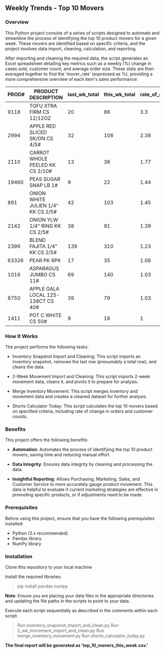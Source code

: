 <h2> Weekly Trends - Top 10 Movers </h2>

<h3>Overview</h3>

This Python project consists of a series of scripts designed to automate and streamline the process of identifying the top 10 product movers for a given week. These movers are identified based on specific criteria, 
and the project involves data import, cleaning, calculation, and reporting.

After importing and cleaning the required data, the script generates an Excel spreadsheet detailing key metrics such as a weekly (%) change in cases sold, customer count, and average order size. These stats are then averaged together to find the 'mover_rate' (expressed as %), providing a more comprehensive overview of each item's sales performance:

| PROD# | PRODUCT DESCRIPTION          | last_wk_total | this_wk_total | rate_of_change | cust_count_last_wk | cust_count_this_wk | cust_count_rate_of_change | avg_cs_per_cust_last_wk | avg_cs_per_cust_this_wk | avg_cust_rate_of_change | mover_rate |
|-------|------------------------------|---------------|----------------|----------------|--------------------|---------------------|---------------------------|-------------------------|--------------------------|------------------------|------------|
| 9118  | TOFU XTRA FIRM CS 12/12OZ    | 20            | 86             | 3.3            | 13                 | 39                  | 2                         | 1.54                    | 2.21                     | 0.43                   | 1.91       |
| 2994  | APPLE RED SLICED SK/ON CS 4/5# | 32            | 108            | 2.38           | 12                 | 26                  | 1.17                      | 2.67                    | 4.15                     | 0.56                   | 1.37       |
| 2110  | CARROT WHOLE PEELED KK CS 2/10# | 13            | 36             | 1.77           | 9                  | 21                  | 1.33                      | 1.44                    | 1.71                     | 0.19                   | 1.1        |
| 19460 | PEAS SUGAR SNAP LB 1#         | 9             | 22             | 1.44           | 6                  | 11                  | 0.83                      | 1.5                     | 2                        | 0.33                   | 0.87       |
| 891   | ONION WHITE JULIEN 1/4" KK CS 2/5# | 42            | 103            | 1.45           | 18                 | 25                  | 0.39                      | 2.33                    | 4.12                     | 0.77                   | 0.87       |
| 2142  | ONION YLW 1/4" RING KK CS 2/5# | 38            | 91             | 1.39           | 13                 | 18                  | 0.38                      | 2.92                    | 5.06                     | 0.73                   | 0.84       |
| 2396  | BLEND FAJITA 1/4" KK CS 2/5#   | 139           | 310            | 1.23           | 19                 | 23                  | 0.21                      | 7.32                    | 13.48                    | 0.84                   | 0.76       |
| 63326 | PEAR PK 6PK                    | 17            | 35             | 1.06           | 11                 | 19                  | 0.73                      | 1.55                    | 1.84                     | 0.19                   | 0.66       |
| 1016  | ASPARAGUS JUMBO CS 11#         | 69            | 140            | 1.03           | 51                 | 59                  | 0.16                      | 1.35                    | 2.37                     | 0.75                   | 0.65       |
| 8750  | APPLE GALA LOCAL 125-138CT CS 40# | 39            | 79             | 1.03           | 16                 | 28                  | 0.75                      | 2.44                    | 2.82                     | 0.16                   | 0.64       |
| 1411  | POT C WHITE CS 50#             | 9             | 18             | 1              | 7                  | 8                   | 0.14                      | 1.29                    | 2.25                     | 0.75                   | 0.63       |

<h3>How It Works</h3>

The project performs the following tasks:

- Inventory Snapshot Import and Cleaning: This script imports an inventory snapshot, removes the last row (presumably a total row), and cleans the data.

- 2-Week Movement Import and Cleaning: This script imports 2-week movement data, cleans it, and pivots it to prepare for analysis.

- Merge Inventory Movement: This script merges inventory and movement data and creates a cleaned dataset for further analysis.

- Shorts Calculator Today: This script calculates the top 10 movers based on specified criteria, including rate of change in orders and customer counts.

<h3>Benefits</h3>

This project offers the following benefits:

- <strong>Automation</strong>: Automates the process of identifying the top 10 product movers, saving time and reducing manual effort.

- <strong>Data Integrity</strong>: Ensures data integrity by cleaning and processing the data.

- <strong>Insightful Reporting</strong>: Allows Purchasing, Marketing, Sales, and Customer Service to more accurately gauge product movement. This data is helpful to evaluate if current marketing strategies are effective in promoting specific products, or if
adjustments need to be made.

<h3>Prerequisites</h3>

Before using this project, ensure that you have the following prerequisites installed:

- Python (3.x recommended)
- Pandas library
- NumPy library

<h3>Installation</h3>

Clone this repository to your local machine

Install the required libraries:

> pip install pandas numpy

<strong>Note</strong>: Ensure you are placing your data files in the appropriate directories and updating the file paths in the scripts to point to your data.

Execute each script sequentially as described in the comments within each script:

> Run inventory_snapshot_import_and_clean.py
> Run 2_wk_movement_import_and_clean.py
> Run merge_inventory_movement.py
> Run shorts_calculator_today.py

<strong>The final report will be generated as 'top_10_movers_this_week.csv.'</strong>



